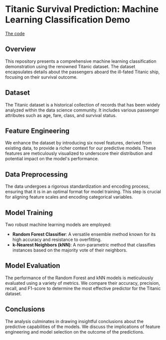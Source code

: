 # Titanic Survival Prediction: Machine Learning Classification Demo

[The code](https://github.com/aamik/titanicML/blob/main/titanicdemo.ipynb)

## Overview
This repository presents a comprehensive machine learning classification demonstration using the renowned Titanic dataset. The dataset encapsulates details about the passengers aboard the ill-fated Titanic ship, focusing on their survival outcome.

## Dataset
The Titanic dataset is a historical collection of records that has been widely analyzed within the data science community. It includes various passenger attributes such as age, fare, class, and survival status.

## Feature Engineering
We enhance the dataset by introducing six novel features, derived from existing data, to provide a richer context for our predictive models. These features are meticulously visualized to underscore their distribution and potential impact on the model's performance.

## Data Preprocessing
The data undergoes a rigorous standardization and encoding process, ensuring that it is in an optimal format for model training. This step is crucial for aligning feature scales and encoding categorical variables.

## Model Training
Two robust machine learning models are employed:
- **Random Forest Classifier**: A versatile ensemble method known for its high accuracy and resistance to overfitting.
- **k-Nearest Neighbors (kNN)**: A non-parametric method that classifies instances based on the majority vote of their neighbors.

## Model Evaluation
The performance of the Random Forest and kNN models is meticulously evaluated using a variety of metrics. We compare their accuracy, precision, recall, and F1-score to determine the most effective predictor for the Titanic dataset.

## Conclusions
The analysis culminates in drawing insightful conclusions about the predictive capabilities of the models. We discuss the implications of feature engineering and model selection on the outcome of the predictions.